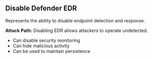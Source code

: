 ## Disable Defender EDR

Represents the ability to disable endpoint detection and response.

**Attack Path:** Disabling EDR allows attackers to operate undetected.

- Can disable security monitoring
- Can hide malicious activity
- Can be used to maintain persistence
